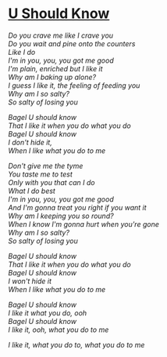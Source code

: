 [U Should Know](https://www.youtube.com/watch?v=uUBDdlbgCIo)
===================

*Do you crave me like I crave you*  
*Do you wait and pine onto the counters*  
*Like I do*  
*I'm in you, you, you got me good*  
*I'm plain, enriched but I like it*  
*Why am I baking up alone?*  
*I guess I like it, the feeling of feeding you*  
*Why am I so salty?*  
*So salty of losing you*  

*Bagel U should know*  
*That I like it when you do what you do*  
*Bagel U should know*  
*I don't hide it,*  
*When I like what you do to me*  

*Don't give me the tyme*  
*You taste me to test*  
*Only with you that can I do*  
*What I do best*  
*I'm in you, you, you got me good*  
*And I'm gonna treat you right if you want it*  
*Why am I keeping you so round?*  
*When I know I'm gonna hurt when you're gone*  
*Why am I so salty?*  
*So salty of losing you*  

*Bagel U should know*  
*That I like it when you do what you do*  
*Bagel U should know*  
*I won't hide it*  
*When I like what you do to me*  

*Bagel U should know*  
*I like it what you do, ooh*  
*Bagel U should know*  
*I like it, ooh, what you do to me*  

*I like it, what you do to, what you do to me*  